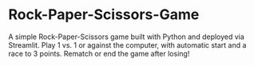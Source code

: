 # Rock-Paper-Scissors-Game
A simple Rock-Paper-Scissors game built with Python and deployed via Streamlit. Play 1 vs. 1 or against the computer, with automatic start and a race to 3 points. Rematch or end the game after losing!
